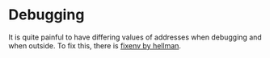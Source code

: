 Debugging
=========

It is quite painful to have differing values of addresses when debugging and when outside. To fix this, there is [fixenv by hellman](https://github.com/hellman/fixenv).
